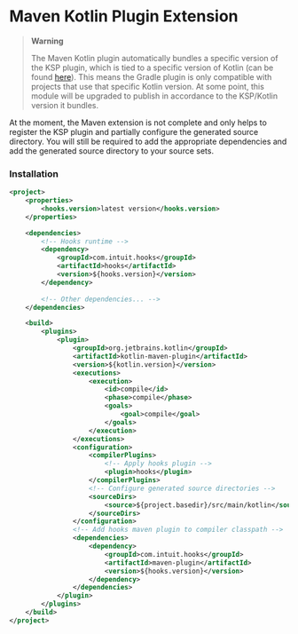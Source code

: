 # Maven Kotlin Plugin Extension

> **Warning**
>
> The Maven Kotlin plugin automatically bundles a specific version of the KSP plugin, which is tied to a specific version of Kotlin (can be found [here](./settings.gradle.kts#19)). This means the Gradle plugin is only compatible with projects that use that specific Kotlin version. At some point, this module will be upgraded to publish in accordance to the KSP/Kotlin version it bundles.

At the moment, the Maven extension is not complete and only helps to register the KSP plugin and partially configure the generated source directory. You will still be required to add the appropriate dependencies and add the generated source directory to your source sets.

### Installation

```xml
<project>
    <properties>
        <hooks.version>latest version</hooks.version>
    </properties>

    <dependencies>
        <!-- Hooks runtime -->
        <dependency>
            <groupId>com.intuit.hooks</groupId>
            <artifactId>hooks</artifactId>
            <version>${hooks.version}</version>
        </dependency>
    
        <!-- Other dependencies... -->
    </dependencies>

    <build>
        <plugins>
            <plugin>
                <groupId>org.jetbrains.kotlin</groupId>
                <artifactId>kotlin-maven-plugin</artifactId>
                <version>${kotlin.version}</version>
                <executions>
                    <execution>
                        <id>compile</id>
                        <phase>compile</phase>
                        <goals>
                            <goal>compile</goal>
                        </goals>
                    </execution>
                </executions>
                <configuration>
                    <compilerPlugins>
                        <!-- Apply hooks plugin -->
                        <plugin>hooks</plugin>
                    </compilerPlugins>
                    <!-- Configure generated source directories -->
                    <sourceDirs>
                        <source>${project.basedir}/src/main/kotlin</source>
                    </sourceDirs>
                </configuration>
                <!-- Add hooks maven plugin to compiler classpath -->
                <dependencies>
                    <dependency>
                        <groupId>com.intuit.hooks</groupId>
                        <artifactId>maven-plugin</artifactId>
                        <version>${hooks.version}</version>
                    </dependency>
                </dependencies>
            </plugin>
        </plugins>
    </build>
</project>
```